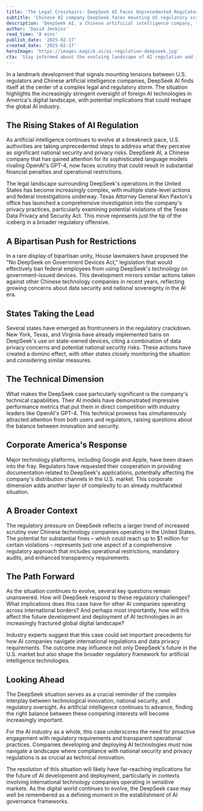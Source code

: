 ```yaml
---
title: 'The Legal Crosshairs: DeepSeek AI Faces Unprecedented Regulatory Pressure in the United States'
subtitle: 'Chinese AI company DeepSeek faces mounting US regulatory scrutiny amid privacy and security concerns'
description: 'DeepSeek AI, a Chinese artificial intelligence company, faces unprecedented regulatory scrutiny in the United States as lawmakers and state officials raise concerns about privacy and national security. With potential million-dollar fines and operational restrictions looming, the case highlights growing tensions between technological innovation and regulatory oversight in the AI industry.'
author: 'David Jenkins'
read_time: '8 mins'
publish_date: '2025-02-17'
created_date: '2025-02-17'
heroImage: 'https://images.magick.ai/ai-regulation-deepseek.jpg'
cta: 'Stay informed about the evolving landscape of AI regulation and industry developments. Follow us on LinkedIn for expert analysis and breaking news in the world of artificial intelligence.'
---
```


In a landmark development that signals mounting tensions between U.S. regulators and Chinese artificial intelligence companies, DeepSeek AI finds itself at the center of a complex legal and regulatory storm. The situation highlights the increasingly stringent oversight of foreign AI technologies in America's digital landscape, with potential implications that could reshape the global AI industry.

## The Rising Stakes of AI Regulation

As artificial intelligence continues to evolve at a breakneck pace, U.S. authorities are taking unprecedented steps to address what they perceive as significant national security and privacy risks. DeepSeek AI, a Chinese company that has gained attention for its sophisticated language models rivaling OpenAI's GPT-4, now faces scrutiny that could result in substantial financial penalties and operational restrictions.

The legal landscape surrounding DeepSeek's operations in the United States has become increasingly complex, with multiple state-level actions and federal investigations underway. Texas Attorney General Ken Paxton's office has launched a comprehensive investigation into the company's privacy practices, particularly examining potential violations of the Texas Data Privacy and Security Act. This move represents just the tip of the iceberg in a broader regulatory offensive.

## A Bipartisan Push for Restrictions

In a rare display of bipartisan unity, House lawmakers have proposed the \"No DeepSeek on Government Devices Act,\" legislation that would effectively ban federal employees from using DeepSeek's technology on government-issued devices. This development mirrors similar actions taken against other Chinese technology companies in recent years, reflecting growing concerns about data security and national sovereignty in the AI era.

## States Taking the Lead

Several states have emerged as frontrunners in the regulatory crackdown. New York, Texas, and Virginia have already implemented bans on DeepSeek's use on state-owned devices, citing a combination of data privacy concerns and potential national security risks. These actions have created a domino effect, with other states closely monitoring the situation and considering similar measures.

## The Technical Dimension

What makes the DeepSeek case particularly significant is the company's technical capabilities. Their AI models have demonstrated impressive performance metrics that put them in direct competition with industry leaders like OpenAI's GPT-4. This technical prowess has simultaneously attracted attention from both users and regulators, raising questions about the balance between innovation and security.

## Corporate America's Response

Major technology platforms, including Google and Apple, have been drawn into the fray. Regulators have requested their cooperation in providing documentation related to DeepSeek's applications, potentially affecting the company's distribution channels in the U.S. market. This corporate dimension adds another layer of complexity to an already multifaceted situation.

## A Broader Context

The regulatory pressure on DeepSeek reflects a larger trend of increased scrutiny over Chinese technology companies operating in the United States. The potential for substantial fines – which could reach up to $1 million for certain violations – represents just one aspect of a comprehensive regulatory approach that includes operational restrictions, mandatory audits, and enhanced transparency requirements.

## The Path Forward

As the situation continues to evolve, several key questions remain unanswered. How will DeepSeek respond to these regulatory challenges? What implications does this case have for other AI companies operating across international borders? And perhaps most importantly, how will this affect the future development and deployment of AI technologies in an increasingly fractured global digital landscape?

Industry experts suggest that this case could set important precedents for how AI companies navigate international regulations and data privacy requirements. The outcome may influence not only DeepSeek's future in the U.S. market but also shape the broader regulatory framework for artificial intelligence technologies.

## Looking Ahead

The DeepSeek situation serves as a crucial reminder of the complex interplay between technological innovation, national security, and regulatory oversight. As artificial intelligence continues to advance, finding the right balance between these competing interests will become increasingly important.

For the AI industry as a whole, this case underscores the need for proactive engagement with regulatory requirements and transparent operational practices. Companies developing and deploying AI technologies must now navigate a landscape where compliance with national security and privacy regulations is as crucial as technical innovation.

The resolution of this situation will likely have far-reaching implications for the future of AI development and deployment, particularly in contexts involving international technology companies operating in sensitive markets. As the digital world continues to evolve, the DeepSeek case may well be remembered as a defining moment in the establishment of AI governance frameworks.
